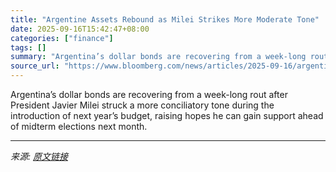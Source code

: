 ```yaml
---
title: "Argentine Assets Rebound as Milei Strikes More Moderate Tone"
date: 2025-09-16T15:42:47+08:00
categories: ["finance"]
tags: []
summary: "Argentina’s dollar bonds are recovering from a week-long rout after President Javier Milei struck a more conciliatory tone during the introduction of next year’s budget, raising hopes he can gain supp"
source_url: "https://www.bloomberg.com/news/articles/2025-09-16/argentine-assets-rebound-after-milei-strikes-more-moderate-tone"
---
```


Argentina’s dollar bonds are recovering from a week-long rout after President Javier Milei struck a more conciliatory tone during the introduction of next year’s budget, raising hopes he can gain support ahead of midterm elections next month.

---

*来源: [原文链接](https://www.bloomberg.com/news/articles/2025-09-16/argentine-assets-rebound-after-milei-strikes-more-moderate-tone)*
